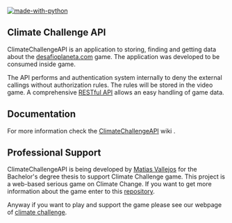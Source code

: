 [![made-with-python](https://img.shields.io/badge/Made%20with-Python-1f425f.svg)](https://www.python.org/)

Climate Challenge API
-------------

ClimateChallengeAPI is an application to storing, finding and getting data about the [desafioplaneta.com](https://planet-challenge-landing.vercel.app/) game. The application was developed to be consumed inside game.

The API performs and authentication system internally to deny the external callings without authorization rules. The rules will be stored in the video game. A comprehensive [RESTful API](docs/README.md) allows an easy handling of game data.

Documentation
-------------
For more information check the [ClimateChallengeAPI](docs/README.md) wiki .

Professional Support
---------------------
ClimateChallengeAPI is being developed by [Matias Vallejos](matiasvallejos.com) for the Bachelor's degree thesis to support Climate Challenge game. This project is a web-based serious game on Climate Change. If you want to get more information about the game enter to this [repository](https://github.com/matiasvallejosdev/planet-challenge-game).

Anyway if you want to play and support the game please see our webpage of [climate challenge](https://desafioplaneta.com).
